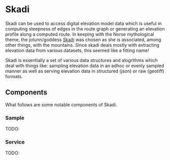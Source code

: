 # Skadi

Skadi can be used to access digital elevation model data which is useful in computing steepness of edges in the route graph or generating an elevation profile along a computed route. In keeping with the Norse mythological theme, the jotunn/goddess [Skaði](http://en.wikipedia.org/wiki/Skaði) was chosen as she is associated, among other things, with the mountains. Since skadi deals mostly with extracting elevation data from various datasets, this seemed like a fitting name!

Skadi is essentially a set of various data structures and alogrithms which deal with things like: sampling elevation data in an adhoc or evenly sampled manner as well as serving elevation data in structured (json) or raw (geotiff) formats.

## Components ##

What follows are some notable components of Skadi.

### Sample ###

TODO:

### Service ###

TODO:
